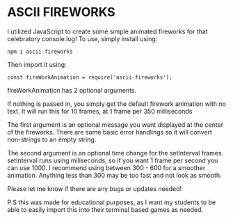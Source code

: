 # ASCII FIREWORKS

I utilized JavaScript to create some simple animated fireworks for that celebratory
console.log! To use, simply install using:

```
npm i ascii-fireworks
```

Then import it using:
```
const fireWorkAnimation = require('ascii-fireworks');
```

fireWorkAnimation has 2 optional arguments.

If nothing is passed in, you simply get the default firework animation with no text.
It will run this for 10 frames, at 1 frame per 350 milliseconds

The first argument is an optional message you want displayed at the center of the fireworks. There are some basic error handlings so it will convert non-strings to an empty string.

The second argument is an optional time change for the setInterval frames. setInterval runs using miliseconds, so if you want 1 frame per second you can use 1000. I recommend using between 300 - 600 for a smoother animation. Anything less than 300 may be too fast and not look as smooth.

Please let me know if there are any bugs or updates needed!

P.S this was made for educational purposes, as I want my students to be able to easily import this into their terminal based games as needed.
